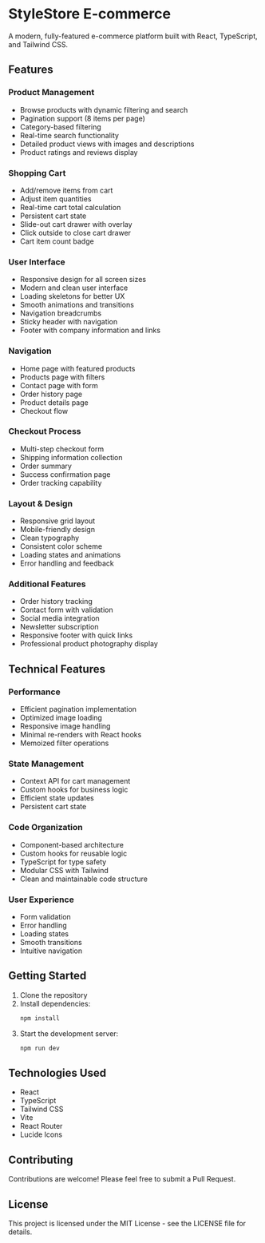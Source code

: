 # StyleStore E-commerce

A modern, fully-featured e-commerce platform built with React, TypeScript, and Tailwind CSS.

## Features

### Product Management
- Browse products with dynamic filtering and search
- Pagination support (8 items per page)
- Category-based filtering
- Real-time search functionality
- Detailed product views with images and descriptions
- Product ratings and reviews display

### Shopping Cart
- Add/remove items from cart
- Adjust item quantities
- Real-time cart total calculation
- Persistent cart state
- Slide-out cart drawer with overlay
- Click outside to close cart drawer
- Cart item count badge

### User Interface
- Responsive design for all screen sizes
- Modern and clean user interface
- Loading skeletons for better UX
- Smooth animations and transitions
- Navigation breadcrumbs
- Sticky header with navigation
- Footer with company information and links

### Navigation
- Home page with featured products
- Products page with filters
- Contact page with form
- Order history page
- Product details page
- Checkout flow

### Checkout Process
- Multi-step checkout form
- Shipping information collection
- Order summary
- Success confirmation page
- Order tracking capability

### Layout & Design
- Responsive grid layout
- Mobile-friendly design
- Clean typography
- Consistent color scheme
- Loading states and animations
- Error handling and feedback

### Additional Features
- Order history tracking
- Contact form with validation
- Social media integration
- Newsletter subscription
- Responsive footer with quick links
- Professional product photography display

## Technical Features

### Performance
- Efficient pagination implementation
- Optimized image loading
- Responsive image handling
- Minimal re-renders with React hooks
- Memoized filter operations

### State Management
- Context API for cart management
- Custom hooks for business logic
- Efficient state updates
- Persistent cart state

### Code Organization
- Component-based architecture
- Custom hooks for reusable logic
- TypeScript for type safety
- Modular CSS with Tailwind
- Clean and maintainable code structure

### User Experience
- Form validation
- Error handling
- Loading states
- Smooth transitions
- Intuitive navigation

## Getting Started

1. Clone the repository
2. Install dependencies:
   ```bash
   npm install
   ```
3. Start the development server:
   ```bash
   npm run dev
   ```

## Technologies Used

- React
- TypeScript
- Tailwind CSS
- Vite
- React Router
- Lucide Icons

## Contributing

Contributions are welcome! Please feel free to submit a Pull Request.

## License

This project is licensed under the MIT License - see the LICENSE file for details.